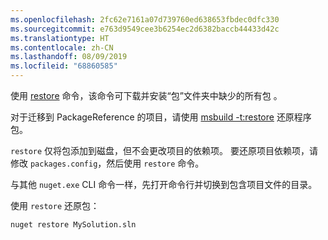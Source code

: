 ```yaml
---
ms.openlocfilehash: 2fc62e7161a07d739760ed638653fbdec0dfc330
ms.sourcegitcommit: e763d9549cee3b6254ec2d6382baccb44433d42c
ms.translationtype: HT
ms.contentlocale: zh-CN
ms.lasthandoff: 08/09/2019
ms.locfileid: "68860585"
---
```

使用 [restore](../../reference/cli-reference/cli-ref-restore.md) 命令，该命令可下载并安装“包”文件夹中缺少的所有包  。

对于迁移到 PackageReference 的项目，请使用 [msbuild -t:restore](../package-restore.md#restore-using-msbuild) 还原程序包。

`restore` 仅将包添加到磁盘，但不会更改项目的依赖项。 要还原项目依赖项，请修改 `packages.config`，然后使用 `restore` 命令。

与其他 `nuget.exe` CLI 命令一样，先打开命令行并切换到包含项目文件的目录。

使用 `restore` 还原包：

```cli
nuget restore MySolution.sln
```